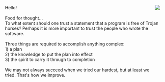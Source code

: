 <img align="right" src="https://i.imgur.com/lryIlZT.png"/>
Hello! <br> <br>Food for thought...<br>
To what extent should one trust a statement that a program is free of Trojan horses? Perhaps it is more important to trust the people who wrote the software. <br> <br>
Three things are required to accomplish anything complex: <br>
1) a plan <br>
2) the knowledge to put the plan into effect <br>
3) the spirit to carry it through to completion <br> <br> 
We may not always succeed when we tried our hardest, but at least we tried. That's how we improve. <br> <br>
